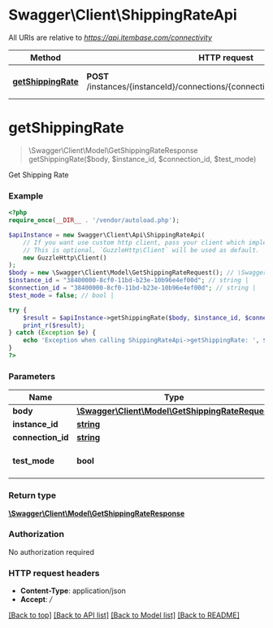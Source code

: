 # Swagger\Client\ShippingRateApi

All URIs are relative to *https://api.itembase.com/connectivity*

Method | HTTP request | Description
------------- | ------------- | -------------
[**getShippingRate**](ShippingRateApi.md#getshippingrate) | **POST** /instances/{instanceId}/connections/{connectionId}/shipping/api/v2/rate | Get Shipping Rate

# **getShippingRate**
> \Swagger\Client\Model\GetShippingRateResponse getShippingRate($body, $instance_id, $connection_id, $test_mode)

Get Shipping Rate

### Example
```php
<?php
require_once(__DIR__ . '/vendor/autoload.php');

$apiInstance = new Swagger\Client\Api\ShippingRateApi(
    // If you want use custom http client, pass your client which implements `GuzzleHttp\ClientInterface`.
    // This is optional, `GuzzleHttp\Client` will be used as default.
    new GuzzleHttp\Client()
);
$body = new \Swagger\Client\Model\GetShippingRateRequest(); // \Swagger\Client\Model\GetShippingRateRequest | 
$instance_id = "38400000-8cf0-11bd-b23e-10b96e4ef00d"; // string | 
$connection_id = "38400000-8cf0-11bd-b23e-10b96e4ef00d"; // string | 
$test_mode = false; // bool | 

try {
    $result = $apiInstance->getShippingRate($body, $instance_id, $connection_id, $test_mode);
    print_r($result);
} catch (Exception $e) {
    echo 'Exception when calling ShippingRateApi->getShippingRate: ', $e->getMessage(), PHP_EOL;
}
?>
```

### Parameters

Name | Type | Description  | Notes
------------- | ------------- | ------------- | -------------
 **body** | [**\Swagger\Client\Model\GetShippingRateRequest**](../Model/GetShippingRateRequest.md)|  |
 **instance_id** | [**string**](../Model/.md)|  |
 **connection_id** | [**string**](../Model/.md)|  |
 **test_mode** | **bool**|  | [optional] [default to false]

### Return type

[**\Swagger\Client\Model\GetShippingRateResponse**](../Model/GetShippingRateResponse.md)

### Authorization

No authorization required

### HTTP request headers

 - **Content-Type**: application/json
 - **Accept**: */*

[[Back to top]](#) [[Back to API list]](../../README.md#documentation-for-api-endpoints) [[Back to Model list]](../../README.md#documentation-for-models) [[Back to README]](../../README.md)


